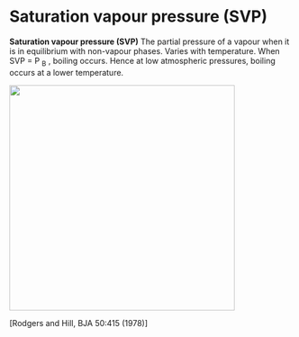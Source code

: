 # Saturation vapour pressure (SVP)

**Saturation vapour pressure (SVP)** The partial pressure of a vapour
when it is in equilibrium with non-vapour phases. Varies with
temperature. When SVP = P <sub>B</sub> , boiling occurs. Hence at low
atmospheric pressures, boiling occurs at a lower temperature.

<img src="images/image064.jpg" width="400" />

\[Rodgers and Hill, BJA 50:415 (1978)\]

